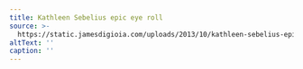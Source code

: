 ```yaml
---
title: Kathleen Sebelius epic eye roll
source: >-
  https://static.jamesdigioia.com/uploads/2013/10/kathleen-sebelius-epic-eye-roll.gif
altText: ''
caption: ''
---
```


